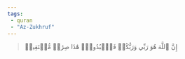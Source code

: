 ```yaml
---
tags: 
 - quran 
 - "Az-Zukhruf"
---
```


> إِنَّ ٱللَّهَ هُوَ رَبِّي وَرَبُّكُمۡ فَٱعۡبُدُوهُۚ هَٰذَا صِرَٰطٞ مُّسۡتَقِيمٞ

